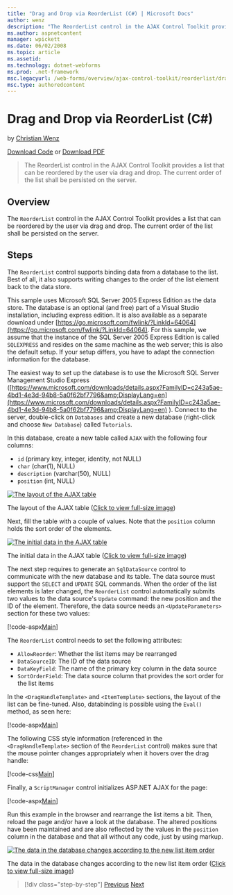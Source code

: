 ```yaml
---
title: "Drag and Drop via ReorderList (C#) | Microsoft Docs"
author: wenz
description: "The ReorderList control in the AJAX Control Toolkit provides a list that can be reordered by the user via drag and drop. The current order of the list shall..."
ms.author: aspnetcontent
manager: wpickett
ms.date: 06/02/2008
ms.topic: article
ms.assetid: 
ms.technology: dotnet-webforms
ms.prod: .net-framework
msc.legacyurl: /web-forms/overview/ajax-control-toolkit/reorderlist/drag-and-drop-via-reorderlist-cs
msc.type: authoredcontent
---
```

Drag and Drop via ReorderList (C#)
====================
by [Christian Wenz](https://github.com/wenz)

[Download Code](http://download.microsoft.com/download/9/3/f/93f8daea-bebd-4821-833b-95205389c7d0/ReorderList5.cs.zip) or [Download PDF](http://download.microsoft.com/download/2/d/c/2dc10e34-6983-41d4-9c08-f78f5387d32b/reorderlist5CS.pdf)

> The ReorderList control in the AJAX Control Toolkit provides a list that can be reordered by the user via drag and drop. The current order of the list shall be persisted on the server.


## Overview

The `ReorderList` control in the AJAX Control Toolkit provides a list that can be reordered by the user via drag and drop. The current order of the list shall be persisted on the server.

## Steps

The `ReorderList` control supports binding data from a database to the list. Best of all, it also supports writing changes to the order of the list element back to the data store.

This sample uses Microsoft SQL Server 2005 Express Edition as the data store. The database is an optional (and free) part of a Visual Studio installation, including express edition. It is also available as a separate download under [https://go.microsoft.com/fwlink/?LinkId=64064](https://go.microsoft.com/fwlink/?LinkId=64064). For this sample, we assume that the instance of the SQL Server 2005 Express Edition is called `SQLEXPRESS` and resides on the same machine as the web server; this is also the default setup. If your setup differs, you have to adapt the connection information for the database.

The easiest way to set up the database is to use the Microsoft SQL Server Management Studio Express ([https://www.microsoft.com/downloads/details.aspx?FamilyID=c243a5ae-4bd1-4e3d-94b8-5a0f62bf7796&amp;DisplayLang=en](https://www.microsoft.com/downloads/details.aspx?FamilyID=c243a5ae-4bd1-4e3d-94b8-5a0f62bf7796&amp;DisplayLang=en) ). Connect to the server, double-click on `Databases` and create a new database (right-click and choose `New Database`) called `Tutorials`.

In this database, create a new table called `AJAX` with the following four columns:

- `id` (primary key, integer, identity, not NULL)
- `char` (char(1), NULL)
- `description` (varchar(50), NULL)
- `position` (int, NULL)


[![The layout of the AJAX table](drag-and-drop-via-reorderlist-cs/_static/image2.png)](drag-and-drop-via-reorderlist-cs/_static/image1.png)

The layout of the AJAX table ([Click to view full-size image](drag-and-drop-via-reorderlist-cs/_static/image3.png))


Next, fill the table with a couple of values. Note that the `position` column holds the sort order of the elements.


[![The initial data in the AJAX table](drag-and-drop-via-reorderlist-cs/_static/image5.png)](drag-and-drop-via-reorderlist-cs/_static/image4.png)

The initial data in the AJAX table ([Click to view full-size image](drag-and-drop-via-reorderlist-cs/_static/image6.png))


The next step requires to generate an `SqlDataSource` control to communicate with the new database and its table. The data source must support the `SELECT` and `UPDATE` SQL commands. When the order of the list elements is later changed, the `ReorderList` control automatically submits two values to the data source's `Update` command: the new position and the ID of the element. Therefore, the data source needs an `<UpdateParameters>` section for these two values:

[!code-aspx[Main](drag-and-drop-via-reorderlist-cs/samples/sample1.aspx)]

The `ReorderList` control needs to set the following attributes:

- `AllowReorder`: Whether the list items may be rearranged
- `DataSourceID`: The ID of the data source
- `DataKeyField`: The name of the primary key column in the data source
- `SortOrderField`: The data source column that provides the sort order for the list items

In the `<DragHandleTemplate>` and `<ItemTemplate>` sections, the layout of the list can be fine-tuned. Also, databinding is possible using the `Eval()` method, as seen here:

[!code-aspx[Main](drag-and-drop-via-reorderlist-cs/samples/sample2.aspx)]

The following CSS style information (referenced in the `<DragHandleTemplate>` section of the `ReorderList` control) makes sure that the mouse pointer changes appropriately when it hovers over the drag handle:

[!code-css[Main](drag-and-drop-via-reorderlist-cs/samples/sample3.css)]

Finally, a `ScriptManager` control initializes ASP.NET AJAX for the page:

[!code-aspx[Main](drag-and-drop-via-reorderlist-cs/samples/sample4.aspx)]

Run this example in the browser and rearrange the list items a bit. Then, reload the page and/or have a look at the database. The altered positions have been maintained and are also reflected by the values in the `position` column in the database and that all without any code, just by using markup.


[![The data in the database changes according to the new list item order](drag-and-drop-via-reorderlist-cs/_static/image8.png)](drag-and-drop-via-reorderlist-cs/_static/image7.png)

The data in the database changes according to the new list item order ([Click to view full-size image](drag-and-drop-via-reorderlist-cs/_static/image9.png))

>[!div class="step-by-step"]
[Previous](using-postbacks-with-reorderlist-cs.md)
[Next](using-postbacks-with-reorderlist-vb.md)